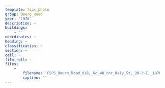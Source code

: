 ```yaml
---
template: fsps_photo
group: Douro_Road
year: '1978'
description: ~
buildings:
    - ''
coordinates: ~
heading: ~
classification: ~
section: ~
cell: ~
film_roll: ~
files:
    -
        filename: 'FSPS_Douro_Road_018,_No_48_cnr_Daly_St,_20-3-E,_1978.png'
        caption: ''
---
```


